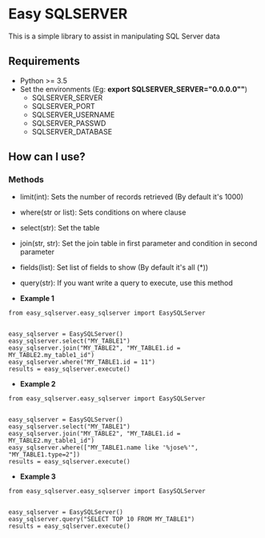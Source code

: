 # Easy SQLSERVER

This is a simple library to assist in manipulating SQL Server data

## Requirements

* Python >= 3.5
* Set the environments (Eg: **export SQLSERVER_SERVER="0.0.0.0""**)
  * SQLSERVER_SERVER
  * SQLSERVER_PORT
  * SQLSERVER_USERNAME
  * SQLSERVER_PASSWD
  * SQLSERVER_DATABASE

## How can I use?

### Methods

 * limit(int): Sets the number of records retrieved (By default it's 1000)
 * where(str or list): Sets conditions on where clause
 * select(str): Set the table
 * join(str, str): Set the join table in first parameter and condition in second parameter
 * fields(list): Set list of fields to show (By default it's all (*))
 * query(str): If you want write a query to execute, use this method

* **Example 1**
```
from easy_sqlserver.easy_sqlserver import EasySQLServer


easy_sqlserver = EasySQLServer()
easy_sqlserver.select("MY_TABLE1")
easy_sqlserver.join("MY_TABLE2", "MY_TABLE1.id = MY_TABLE2.my_table1_id")
easy_sqlserver.where("MY_TABLE1.id = 11")
results = easy_sqlserver.execute()
```
* **Example 2**
```
from easy_sqlserver.easy_sqlserver import EasySQLServer


easy_sqlserver = EasySQLServer()
easy_sqlserver.select("MY_TABLE1")
easy_sqlserver.join("MY_TABLE2", "MY_TABLE1.id = MY_TABLE2.my_table1_id")
easy_sqlserver.where(["MY_TABLE1.name like '%jose%'", "MY_TABLE1.type=2"])
results = easy_sqlserver.execute()
```

* **Example 3**
```
from easy_sqlserver.easy_sqlserver import EasySQLServer


easy_sqlserver = EasySQLServer()
easy_sqlserver.query("SELECT TOP 10 FROM MY_TABLE1")
results = easy_sqlserver.execute()
```